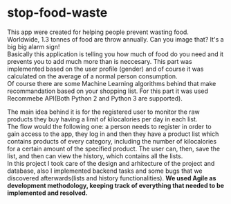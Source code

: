 # stop-food-waste
This app were created for helping people prevent wasting food.
<br>
Worldwide, 1.3 tonnes of food are throw annually. Can you image that? It's a big big alarm sign!
<br>
Basically this application is telling you how much of food do you need and it prevents you to add much more than is neccesary. This part was implemented based on the user profile (gender) and of course it was calculated on the average of a normal person consumption.
<br>
Of course there are some Machine Learning algorithms behind that make recommandation based on your shopping list. For this part it was used Recommebe API(Both Python 2 and Python 3 are supported).


The main idea behind it is for the registered user to monitor the raw products they
buy having a limit of kilocalories per day in each list.
<br>The flow would the following one: a person needs to register in order to gain
access to the app, they log in and then they have a product list which contains
products of every category, including the number of kilocalories for a certain
amount of the specified product. The user can, then, save the list, and then can
view the history, which contains all the lists.
<br>In this project I took care of the design and arhitecture of the project and database, also I implemented backend tasks and some bugs that we discovered afterwards(lists and history functionalities). 
<b>We used Agile as development methodology, keeping track of everything that needed to be
implemented and resolved.
